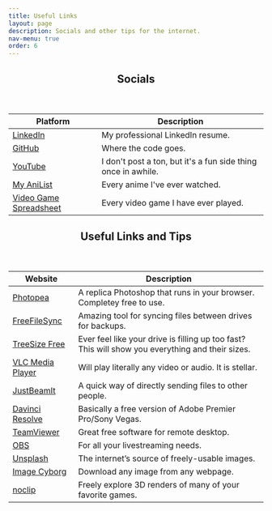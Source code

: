 ```yaml
---
title: Useful Links
layout: page
description: Socials and other tips for the internet.
nav-menu: true
order: 6
---
```

<!-- Main -->
<div id="main" class="alt">

<!-- Zero -->
<section id="zero">
	<div class="inner">
		<header class="major">
			<h1>Socials</h1>
		</header>

<div class="table-wrapper">
	<table>
		<thead>
			<tr>
				<th>Platform</th>
				<th>Description</th>
			</tr>
		</thead>
		<tbody>
			<tr>
				<td><a href="https://www.linkedin.com/in/marcus-oertle" target="_blank" rel="noopener noreferrer">LinkedIn</a></td>
				<td>My professional LinkedIn resume.</td>
			</tr>
			<tr>
				<td><a href="https://github.com/zetaroid" target="_blank" rel="noopener noreferrer">GitHub</a></td>
				<td>Where the code goes.</td>
			</tr>
			<tr>
				<td><a href="https://www.youtube.com/channel/UCAJgbssh9PnR7Prq_2YwawQ" target="_blank" rel="noopener noreferrer">YouTube</a></td>
				<td>I don't post a ton, but it's a fun side thing once in awhile.</td>
			</tr>
			<tr>
				<td><a href="https://anilist.co/user/zetaroid/animelist/Completed" target="_blank" rel="noopener noreferrer">My AniList</a></td>
				<td>Every anime I've ever watched.</td>
			</tr>
			<tr>
				<td><a href="https://www.dropbox.com/s/w7157271jrqbt4t/VideoGameList.xlsx?dl=0" target="_blank" rel="noopener noreferrer">Video Game Spreadsheet</a></td>
				<td>Every video game I have ever played.</td>
			</tr>
		</tbody>
	</table>
</div>
</div>
</section>

<!-- One -->
<section id="one">
	<div class="inner">
		<header class="major">
			<h1>Useful Links and Tips</h1>
		</header>

<div class="table-wrapper">
	<table>
		<thead>
			<tr>
				<th>Website</th>
				<th>Description</th>
			</tr>
		</thead>
		<tbody>
			<tr>
				<td><a href="https://www.photopea.com/" target="_blank" rel="noopener noreferrer">Photopea</a></td>
				<td>A replica Photoshop that runs in your browser. Completey free to use.</td>
			</tr>
			<tr>
				<td><a href="https://freefilesync.org/" target="_blank" rel="noopener noreferrer">FreeFileSync</a></td>
				<td>Amazing tool for syncing files between drives for backups.</td>
			</tr>
			<tr>
				<td><a href="https://www.jam-software.com/treesize_free" target="_blank" rel="noopener noreferrer">TreeSize Free</a></td>
				<td>Ever feel like your drive is filling up too fast? This will show you everything and their sizes.</td>
			</tr>
			<tr>
				<td><a href="https://www.videolan.org/vlc/" target="_blank" rel="noopener noreferrer">VLC Media Player</a></td>
				<td>Will play literally any video or audio. It is stellar.</td>
			</tr>
			<tr>
				<td><a href="https://www.justbeamit.com/" target="_blank" rel="noopener noreferrer">JustBeamIt</a></td>
				<td>A quick way of directly sending files to other people.</td>
			</tr>
			<tr>
				<td><a href="https://www.blackmagicdesign.com/products/davinciresolve" target="_blank" rel="noopener noreferrer">Davinci Resolve</a></td>
				<td>Basically a free version of Adobe Premier Pro/Sony Vegas.</td>
			</tr>
			<tr>
				<td><a href="https://www.teamviewer.com/en-us/" target="_blank" rel="noopener noreferrer">TeamViewer</a></td>
				<td>Great free software for remote desktop.</td>
			</tr>
			<tr>
				<td><a href="https://obsproject.com/" target="_blank" rel="noopener noreferrer">OBS</a></td>
				<td>For all your livestreaming needs.</td>
			</tr>
			<tr>
				<td><a href="https://unsplash.com/" target="_blank" rel="noopener noreferrer">Unsplash</a></td>
				<td>The internet’s source of freely-usable images.</td>
			</tr>
			<tr>
				<td><a href="https://appscyborg.com/image-cyborg/" target="_blank" rel="noopener noreferrer">Image Cyborg</a></td>
				<td>Download any image from any webpage.</td>
			</tr>
			<tr>
				<td><a href="https://noclip.website/" target="_blank" rel="noopener noreferrer">noclip</a></td>
				<td>Freely explore 3D renders of many of your favorite games.</td>
			</tr>
		</tbody>
	</table>
</div>
</div>
</section>
